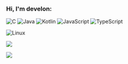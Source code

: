 ### Hi, I'm develon:
![C](https://img.shields.io/badge/-C-grey?style=flat&logo=c)
![Java](https://img.shields.io/badge/-Java-grey?style=flat&logo=openjdk)
![Kotlin](https://img.shields.io/badge/-Kotlin-grey?style=flat&logo=kotlin)
![JavaScript](https://img.shields.io/badge/-JavaScript-grey?style=flat&logo=javascript)
![TypeScript](https://img.shields.io/badge/-TypeScript-grey?style=flat&logo=typescript)

![Linux](https://img.shields.io/badge/-Linux-grey?style=flat&logo=linux&logoColor=white)

![](https://github-readme-stats.vercel.app/api?username=develon2015&text_color=1ba784&title_color=2775b6&icon_color=de1c31&show_icons=true&hide_title=false)

![](https://github-readme-stats.vercel.app/api/top-langs/?username=develon2015&hide_title=false)
